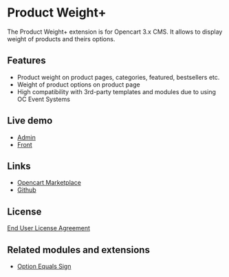 # Product Weight+

The Product Weight+ extension is for Opencart 3.x CMS. It allows to display weight of products and theirs options.

## Features
* Product weight on product pages, categories, featured, bestsellers etc.
* Weight of product options on product page
* High compatibility with 3rd-party templates and modules due to using OC Event Systems

## Live demo
* [Admin](http://ocmod.freevar.com/oc3020/c/admin/index.php?route=extension/module/product_weight)
* [Front](http://ocmod.freevar.com/oc3020/c)

## Links
* [Opencart Marketplace](https://www.opencart.com/index.php?route=marketplace/extension/info&extension_id=39048)
* [Github](https://git.io/Jfk6X)

## License
[End User License Agreement](https://git.io/Jfk6H)

## Related modules and extensions
* [Option Equals Sign](https://www.opencart.com/index.php?route=marketplace/extension/info&extension_id=34383)
